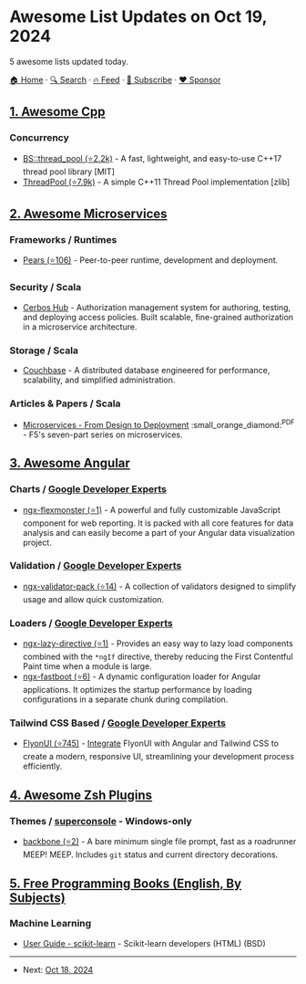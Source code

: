 # Awesome List Updates on Oct 19, 2024

5 awesome lists updated today.

[🏠 Home](/README.md) · [🔍 Search](https://www.trackawesomelist.com/search/) · [🔥 Feed](https://www.trackawesomelist.com/rss.xml) · [📮 Subscribe](https://trackawesomelist.us17.list-manage.com/subscribe?u=d2f0117aa829c83a63ec63c2f&id=36a103854c) · [❤️  Sponsor](https://github.com/sponsors/theowenyoung)



## [1. Awesome Cpp](/content/fffaraz/awesome-cpp/README.md)

### Concurrency

*   [BS::thread\_pool (⭐2.2k)](https://github.com/bshoshany/thread-pool) - A fast, lightweight, and easy-to-use C++17 thread pool library \[MIT]
*   [ThreadPool (⭐7.9k)](https://github.com/progschj/ThreadPool) - A simple C++11 Thread Pool implementation \[zlib]

## [2. Awesome Microservices](/content/mfornos/awesome-microservices/README.md)

### Frameworks / Runtimes

*   [Pears (⭐106)](https://github.com/holepunchto/pear) - Peer-to-peer runtime, development and deployment.

### Security / Scala

*   [Cerbos Hub](https://www.cerbos.dev/product-cerbos-hub) - Authorization management system for authoring, testing, and deploying access policies. Built scalable, fine-grained authorization in a microservice architecture.

### Storage / Scala

*   [Couchbase](https://couchbase.com/) - A distributed database engineered for performance, scalability, and simplified administration.

### Articles & Papers / Scala

*   [Microservices - From Design to Deployment](https://www.f5.com/content/dam/f5/corp/global/pdf/ebooks/Microservices_Designing_Deploying.pdf) :small\_orange\_diamond:<sup>PDF</sup> - F5's seven-part series on microservices.

## [3. Awesome Angular](/content/PatrickJS/awesome-angular/README.md)

### Charts / [Google Developer Experts](https://developers.google.com/experts/all/technology/web-technologies)

*   [ngx-flexmonster (⭐1)](https://github.com/flexmonster/ngx-flexmonster) - A powerful and fully customizable JavaScript component for web reporting. It is packed with all core features for data analysis and can easily become a part of your Angular data visualization project.

### Validation / [Google Developer Experts](https://developers.google.com/experts/all/technology/web-technologies)

*   [ngx-validator-pack (⭐14)](https://github.com/dynimorius/ngx-validator-pack) - A collection of validators designed
    to simplify usage and allow quick customization.

### Loaders / [Google Developer Experts](https://developers.google.com/experts/all/technology/web-technologies)

*   [ngx-lazy-directive (⭐1)](https://github.com/tuphan-27/ngx-lazy-directive) - Provides an easy way to lazy load components combined with the `*ngIf` directive, thereby reducing the First Contentful Paint time when a module is large.
*   [ngx-fastboot (⭐6)](https://github.com/KernelPanic92/ngx-fastboot) - A dynamic configuration loader for Angular applications. It optimizes the startup performance by loading configurations in a separate chunk during compilation.

### Tailwind CSS Based / [Google Developer Experts](https://developers.google.com/experts/all/technology/web-technologies)

*   [FlyonUI (⭐745)](https://github.com/themeselection/flyonui) - [Integrate](https://flyonui.com/framework-integrations/angular/) FlyonUI with Angular and Tailwind CSS to create a modern, responsive UI, streamlining your development process efficiently.

## [4. Awesome Zsh Plugins](/content/unixorn/awesome-zsh-plugins/README.md)

### Themes / [superconsole](https://github.com/alexchmykhalo/superconsole) - Windows-only

*   [backbone (⭐2)](https://github.com/42LM/backbone-zsh-prompt) - A bare minimum single file prompt, fast as a roadrunner MEEP! MEEP. Includes `git` status and current directory decorations.

## [5. Free Programming Books (English, By Subjects)](/content/EbookFoundation/free-programming-books/books/free-programming-books-subjects/README.md)

### Machine Learning

*   [User Guide - scikit-learn](https://scikit-learn.org/stable/user_guide.html) - Scikit-learn developers (HTML) (BSD)

---

- Next: [Oct 18, 2024](/content/2024/10/18/README.md)
